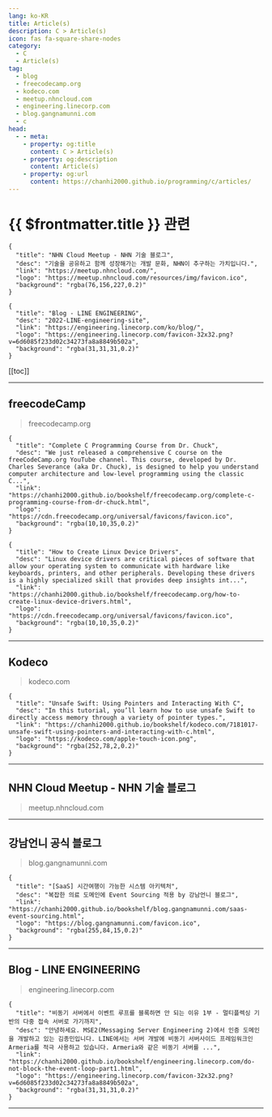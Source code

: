 ```yaml
---
lang: ko-KR
title: Article(s)
description: C > Article(s)
icon: fas fa-square-share-nodes
category: 
  - C
  - Article(s)
tag: 
  - blog
  - freecodecamp.org
  - kodeco.com
  - meetup.nhncloud.com
  - engineering.linecorp.com
  - blog.gangnamunni.com
  - c
head:
  - - meta:
    - property: og:title
      content: C > Article(s)
    - property: og:description
      content: Article(s)
    - property: og:url
      content: https://chanhi2000.github.io/programming/c/articles/
---
```


# {{ $frontmatter.title }} 관련

<SiteInfo
  name="freeCodeCamp Programming Tutorials: Python, JavaScript, Git & More"
  desc="Browse thousands of programming tutorials written by experts. Learn Web Development, Data Science, DevOps, Security, and get developer career advice."
  url="https://freecodecamp.org/news/"
  logo="https://cdn.freecodecamp.org/universal/favicons/favicon.ico"
  preview="https://cdn.freecodecamp.org/platform/universal/fcc_meta_1920X1080-indigo.png"/>

<SiteInfo
  name="Library | Kodeco > iOS & Swift"
  desc="Search the best collection of iOS and Android tutorials on the web"
  url="https://kodeco.com/library?domain_ids%5B%5D=1&subscription_types%5B%5D=free&content_types%5B%5D=article&category_ids%5B%5D=156&category_ids%5B%5D=181&category_ids%5B%5D=159&category_ids%5B%5D=151&category_ids%5B%5D=1222&category_ids%5B%5D=1224&category_ids%5B%5D=161&category_ids%5B%5D=177&category_ids%5B%5D=143&category_ids%5B%5D=147&category_ids%5B%5D=155&category_ids%5B%5D=144&category_ids%5B%5D=158&category_ids%5B%5D=148&category_ids%5B%5D=150&category_ids%5B%5D=152&category_ids%5B%5D=149&category_ids%5B%5D=1223&category_ids%5B%5D=154&category_ids%5B%5D=146&q="
  logo="https://kodeco.com/apple-touch-icon.png"
  preview="https://assets.carolus.kodeco.com/assets/kodeco/kodeco_og-card-407902405b9dd0a39ca47efb3b6477865605d373002abcd9b28846491c4d7717.png"/>

```component VPCard
{
  "title": "NHN Cloud Meetup - NHN 기술 블로그",
  "desc": "기술을 공유하고 함께 성장해가는 개발 문화, NHN이 추구하는 가치입니다.",
  "link": "https://meetup.nhncloud.com/",
  "logo": "https://meetup.nhncloud.com/resources/img/favicon.ico",
  "background": "rgba(76,156,227,0.2)"
}
```

<SiteInfo
  name="강남언니 공식 블로그"
  desc="강남언니의 조직문화와 일하는 방식을 이야기합니다."
  url="https://blog.gangnamunni.com/"
  logo="https://blog.gangnamunni.com/favicon.ico"
  preview="https://blog.gangnamunni.com/_nuxt/img/ae65a45.jpg"/>

```component VPCard
{
  "title": "Blog - LINE ENGINEERING",
  "desc": "2022-LINE-engineering-site",
  "link": "https://engineering.linecorp.com/ko/blog/",
  "logo": "https://engineering.linecorp.com/favicon-32x32.png?v=6d6085f233d02c34273fa8a8849b502a",
  "background": "rgba(31,31,31,0.2)"
}
```

[[toc]]

---

## <VPIcon icon="fa-brands fa-free-code-camp"/>freecodeCamp

> freecodecamp.org

```component VPCard
{
  "title": "Complete C Programming Course from Dr. Chuck",
  "desc": "We just released a comprehensive C course on the freeCodeCamp.org YouTube channel. This course, developed by Dr. Charles Severance (aka Dr. Chuck), is designed to help you understand computer architecture and low-level programming using the classic C...",
  "link": "https://chanhi2000.github.io/bookshelf/freecodecamp.org/complete-c-programming-course-from-dr-chuck.html",
  "logo": "https://cdn.freecodecamp.org/universal/favicons/favicon.ico",
  "background": "rgba(10,10,35,0.2)"
}
```

```component VPCard
{
  "title": "How to Create Linux Device Drivers",
  "desc": "Linux device drivers are critical pieces of software that allow your operating system to communicate with hardware like keyboards, printers, and other peripherals. Developing these drivers is a highly specialized skill that provides deep insights int...",
  "link": "https://chanhi2000.github.io/bookshelf/freecodecamp.org/how-to-create-linux-device-drivers.html",
  "logo": "https://cdn.freecodecamp.org/universal/favicons/favicon.ico",
  "background": "rgba(10,10,35,0.2)"
}
```

<!-- END: freecodecamp.org -->

---

## Kodeco

> kodeco.com

```component VPCard
{
  "title": "Unsafe Swift: Using Pointers and Interacting With C",
  "desc": "In this tutorial, you’ll learn how to use unsafe Swift to directly access memory through a variety of pointer types.",
  "link": "https://chanhi2000.github.io/bookshelf/kodeco.com/7181017-unsafe-swift-using-pointers-and-interacting-with-c.html",
  "logo": "https://kodeco.com/apple-touch-icon.png",
  "background": "rgba(252,78,2,0.2)"
}
```

---

## NHN Cloud Meetup - NHN 기술 블로그

> meetup.nhncloud.com

<SiteInfo
  name="Firmware Command Injection을 알아보자! | NHN Cloud Meetup"
  desc="Firmware Command Injection을 알아보자!"
  url="https://chanhi2000.github.io/bookshelf/meetup.nhncloud.com/376.md"
  logo="https://meetup.nhncloud.com/resources/img/favicon.ico"
  preview="https://image.toast.com/aaaadh/real/2023/techblog/NHNuD074uB77CuC6B0uB4DC%20MeetupFirmware%20Command%20InjectionuC744%20uC54CuC544uBCF4uC790uC12CuB124uC77C231128.jpg"/>

---

## 강남언니 공식 블로그

> blog.gangnamunni.com

```component VPCard
{
  "title": "[SaaS] 시간여행이 가능한 시스템 아키텍처",
  "desc": "복잡한 의료 도메인에 Event Sourcing 적용 by 강남언니 블로그",
  "link": "https://chanhi2000.github.io/bookshelf/blog.gangnamunni.com/saas-event-sourcing.html",
  "logo": "https://blog.gangnamunni.com/favicon.ico",
  "background": "rgba(255,84,15,0.2)"
}
```

---

## Blog - LINE ENGINEERING

> engineering.linecorp.com

```component VPCard
{
  "title": "비동기 서버에서 이벤트 루프를 블록하면 안 되는 이유 1부 - 멀티플렉싱 기반의 다중 접속 서버로 가기까지",
  "desc": "안녕하세요. MSE2(Messaging Server Engineering 2)에서 인증 도메인을 개발하고 있는 김종민입니다. LINE에서는 서버 개발에 비동기 서버사이드 프레임워크인 Armeria를 적극 사용하고 있습니다. Armeria와 같은 비동기 서버를 ...",
  "link": "https://chanhi2000.github.io/bookshelf/engineering.linecorp.com/do-not-block-the-event-loop-part1.html",
  "logo": "https://engineering.linecorp.com/favicon-32x32.png?v=6d6085f233d02c34273fa8a8849b502a",
  "background": "rgba(31,31,31,0.2)"
}
```

---

<TagLinks />

